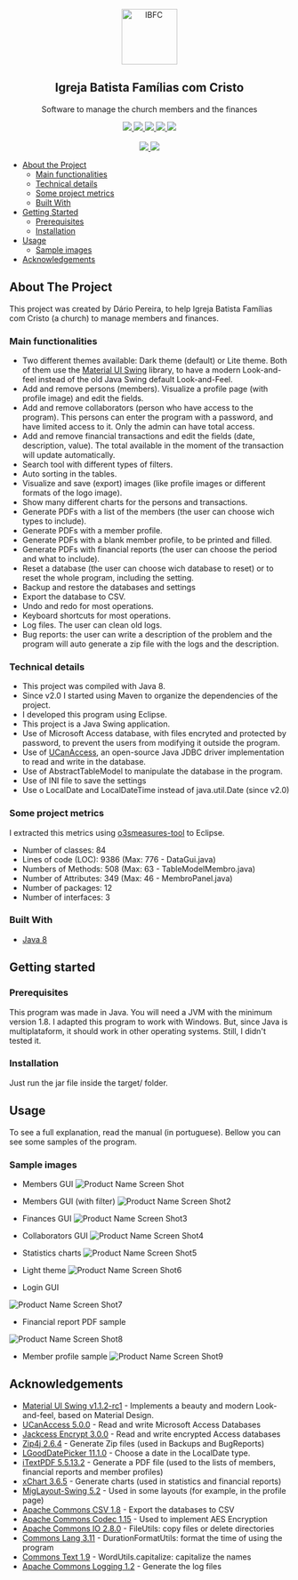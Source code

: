 <p align="center">
	<img width="100px" src="resources/FC.jpg" align="center" alt="IBFC" />
	<h2 align="center">Igreja Batista Famílias com Cristo</h2>
	<p align="center">Software to manage the church members and the finances</p>
</p>
<p align="center">
	<a href="https://github.com/dariopereiradp/IB_Fam_Com_Cristo/releases">
		<img src="https://img.shields.io/github/v/release/dariopereiradp/IB_Fam_Com_Cristo" />
	</a>
	<a href="https://github.com/dariopereiradp/IB_Fam_Com_Cristo/tree/master/src/dad">
		<img src="https://img.shields.io/github/languages/top/dariopereiradp/IB_Fam_Com_Cristo" />
	</a>
	<a href="https://github.com/dariopereiradp/IB_Fam_Com_Cristo/commits/master">
		<img src="https://img.shields.io/github/last-commit/dariopereiradp/IB_Fam_Com_Cristo" />
	</a>
	<a href="https://github.com/dariopereiradp/IB_Fam_Com_Cristo/tree/master/src/dad">
		<img src="https://img.shields.io/github/languages/code-size/dariopereiradp/IB_Fam_Com_Cristo" />
	</a>
	<a href="#">
		<img src="https://img.shields.io/github/repo-size/dariopereiradp/IB_Fam_Com_Cristo" />
	</a>
	<br />
	<br />
	<a href="https://www.facebook.com/AssociacaoCulturalDadivaDeDeus">
		<img src="https://img.shields.io/badge/Suported%20by-Associa%C3%A7%C3%A3o%20Cultural%20D%C3%A1diva%20de%20Deus-blue" />
	</a>
	<a href="#">
		<img src="https://img.shields.io/badge/Developed%20by-DPSoft-green" />
	</a>
</p>


* [About the Project](#about-the-project)
  * [Main functionalities](#main-functionalities)
  * [Technical details](#technical-details)
  * [Some project metrics](#some-project-metrics)
  * [Built With](#built-with)
* [Getting Started](#getting-started)
  * [Prerequisites](#prerequisites)
  * [Installation](#installation)
* [Usage](#usage)
  * [Sample images](#sample-images)
* [Acknowledgements](#acknowledgements)

<!-- ABOUT THE PROJECT -->
## About The Project

This project was created by Dário Pereira, to help Igreja Batista Famílias com Cristo (a church) to manage members and finances.

### Main functionalities

* Two different themes available: Dark theme (default) or Lite theme. Both of them use the <a href="https://github.com/vincenzopalazzo/material-ui-swing">Material UI Swing</a> library, to have a modern Look-and-feel instead of the old Java Swing default Look-and-Feel.
* Add and remove persons (members). Visualize a profile page (with profile image) and edit the fields.
* Add and remove collaborators (person who have access to the program). This persons can enter the program with a password, and have limited access to it. Only the admin can have total access.
* Add and remove financial transactions and edit the fields (date, description, value). The total available in the moment of the transaction will update automatically.
* Search tool with different types of filters.
* Auto sorting in the tables.
* Visualize and save (export) images (like profile images or different formats of the logo image).
* Show many different charts for the persons and transactions.
* Generate PDFs with a list of the members (the user can choose wich types to include).
* Generate PDFs with a member profile.
* Generate PDFs with a blank member profile, to be printed and filled.
* Generate PDFs with financial reports (the user can choose the period and what to include).
* Reset a database (the user can choose wich database to reset) or to reset the whole program, including the setting.
* Backup and restore the databases and settings
* Export the database to CSV.
* Undo and redo for most operations.
* Keyboard shortcuts for most operations.
* Log files. The user can clean old logs.
* Bug reports: the user can write a description of the problem and the program will auto generate a zip file with the logs and the description.

### Technical details
* This project was compiled with Java 8. 
* Since v2.0 I started using Maven to organize the dependencies of the project.
* I developed this program using Eclipse.
* This project is a Java Swing application.
* Use of Microsoft Access database, with files encryted and protected by password, to prevent the users from modifying it outside the program.
* Use of <a href="http://ucanaccess.sourceforge.net/site.html">UCanAccess</a>, an open-source Java JDBC driver implementation to read and write in the database.
* Use of AbstractTableModel to manipulate the database in the program.
* Use of INI file to save the settings
* Use o LocalDate and LocalDateTime instead of java.util.Date (since v2.0)

### Some project metrics

I extracted this metrics using <a href="https://github.com/mariazevedo88/o3smeasures-tool">o3smeasures-tool</a> to Eclipse.

* Number of classes: 84
* Lines of code (LOC): 9386 (Max: 776 - DataGui.java)
* Numbers of Methods: 508 (Max: 63 - TableModelMembro.java)
* Number of Attributes: 349 (Max: 46 - MembroPanel.java)
* Number of packages: 12
* Number of interfaces: 3

### Built With
* [Java 8](https://java.com/)


## Getting started

### Prerequisites
This program was made in Java. You will need a JVM with the minimum version 1.8.
I adapted this program to work with Windows. But, since Java is multiplataform, it should work in other operating systems. Still, I didn't tested it.

### Installation
Just run the jar file inside the target/ folder.


## Usage
To see a full explanation, read the manual (in portuguese). Bellow you can see some samples of the program.

### Sample images

* Members GUI
![Product Name Screen Shot][product-screenshot]

* Members GUI (with filter)
![Product Name Screen Shot2][product-screenshot2]

* Finances GUI
![Product Name Screen Shot3][product-screenshot3]

* Collaborators GUI
![Product Name Screen Shot4][product-screenshot4]

* Statistics charts
![Product Name Screen Shot5][product-screenshot5]

* Light theme
![Product Name Screen Shot6][product-screenshot6]

* Login GUI

![Product Name Screen Shot7][product-screenshot7]

* Financial report PDF sample

![Product Name Screen Shot8][product-screenshot8]

* Member profile sample
![Product Name Screen Shot9][product-screenshot9]


## Acknowledgements
* <a href="https://github.com/vincenzopalazzo/material-ui-swing">Material UI Swing v1.1.2-rc1</a> - Implements a beauty and modern Look-and-feel, based on Material Design.
* <a href="http://ucanaccess.sourceforge.net/site.html">UCanAccess 5.0.0</a> - Read and write Microsoft Access Databases
* <a href="https://jackcessencrypt.sourceforge.io">Jackcess Encrypt 3.0.0</a> - Read and write encrypted Access databases
* <a href="https://github.com/srikanth-lingala/zip4j">Zip4j 2.6.4</a> - Generate Zip files (used in Backups and BugReports)
* <a href="https://github.com/LGoodDatePicker/LGoodDatePicker">LGoodDatePicker 11.1.0</a> - Choose a date in the LocalDate type.
* <a href="https://itextpdf.com/en/products/itext-5-legacy">iTextPDF 5.5.13.2</a> - Generate a PDF file (used to the lists of members, financial reports and member profiles)
* <a href="https://knowm.org/open-source/xchart">xChart 3.6.5</a> - Generate charts (used in statistics and financial reports)
* <a href="http://miglayout.com/">MigLayout-Swing 5.2</a> - Used in some layouts (for example, in the profile page)
* <a href="https://commons.apache.org/proper/commons-csv">Apache Commons CSV 1.8</a> - Export the databases to CSV
* <a href="https://commons.apache.org/proper/commons-codec">Apache Commons Codec 1.15</a> - Used to implement AES Encryption
* <a href="https://commons.apache.org/proper/commons-io">Apache Commons IO 2.8.0</a> - FileUtils: copy files or delete directories
* <a href="https://commons.apache.org/proper/commons-lang">Commons Lang 3.11</a> - DurationFormatUtils: format the time of using the program
* <a href="https://commons.apache.org/proper/commons-text">Commons Text 1.9</a> - WordUtils.capitalize: capitalize the names
* <a href="https://commons.apache.org/proper/commons-logging">Apache Commons Logging 1.2</a> - Generate the log files


[product-screenshot]: Samples/sample.png
[product-screenshot2]: Samples/sample2.png
[product-screenshot3]: Samples/sample3.png
[product-screenshot4]: Samples/sample4.png
[product-screenshot5]: Samples/sample5.png
[product-screenshot6]: Samples/sample6.png
[product-screenshot7]: Samples/sample7.png
[product-screenshot8]: Samples/sample8.png
[product-screenshot9]: Samples/sample9.png
